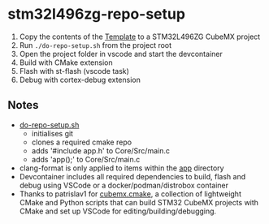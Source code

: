 # stm32l496zg-repo-setup

1. Copy the contents of the [Template](template/) to a STM32L496ZG CubeMX project
2. Run ```./do-repo-setup.sh``` from the project root
3. Open the project folder in vscode and start the devcontainer
4. Build with CMake extension
5. Flash with st-flash (vscode task)
6. Debug with cortex-debug extension

## Notes

- [do-repo-setup.sh](template/do-repo-setup.sh)
  - initialises git
  - clones a required cmake repo
  - adds '#include app.h' to Core/Src/main.c
  - adds 'app();' to Core/Src/main.c
- clang-format is only applied to items within the [app](template/app/) directory
- Devcontainer includes all required dependencies to build, flash and debug using VSCode or a docker/podman/distrobox container
- Thanks to patrislav1 for [cubemx.cmake](https://github.com/patrislav1/cubemx.cmake), a collection of lightweight CMake and Python scripts that can build STM32 CubeMX projects with CMake and set up VSCode for editing/building/debugging.
